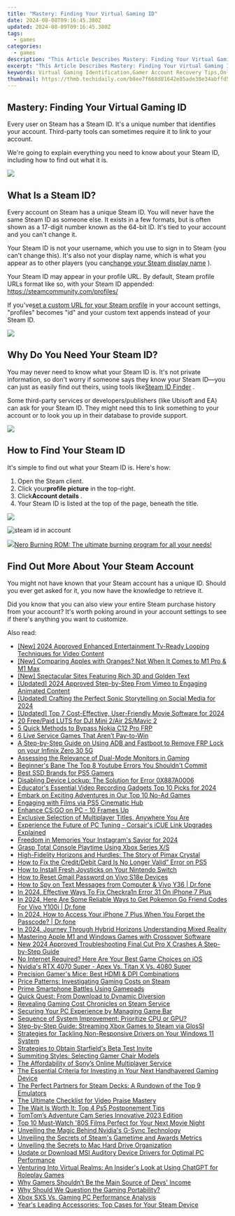 ```yaml
---
title: "Mastery: Finding Your Virtual Gaming ID"
date: 2024-08-08T09:16:45.380Z
updated: 2024-08-09T09:16:45.380Z
tags:
  - games
categories:
  - games
description: "This Article Describes Mastery: Finding Your Virtual Gaming ID"
excerpt: "This Article Describes Mastery: Finding Your Virtual Gaming ID"
keywords: Virtual Gaming Identification,Gamer Account Recovery Tips,Online Identity Protection for Gamers,How to Find Your Lost Gaming ID,Restoring Access to Virtual Gaming IDs,Gamers' Guide,Virtual ID Recovery Services
thumbnail: https://thmb.techidaily.com/b8ee7f668d81642e85ade38e34abffd540ab85d6f715874a1c53fa95c5d6dc9a.png
---
```


## Mastery: Finding Your Virtual Gaming ID

 Every user on Steam has a Steam ID. It's a unique number that identifies your account. Third-party tools can sometimes require it to link to your account.

 We're going to explain everything you need to know about your Steam ID, including how to find out what it is.

<!-- affiliate ads begin -->
<a href="https://shop.mondly.com/affiliate.php?ACCOUNT=ATISTUDI&AFFILIATE=108875&PATH=https%3A%2F%2Fwww.mondly.com%3FAFFILIATE%3D108875%26RESOURCE%3D%2BGeneral%2B970x90%2B"><img src="https://secure.avangate.com/images/merchant/69c418c33ec2e1a4267fa9bb77fa1428/general-970x90.gif" border="0"></a>
<!-- affiliate ads end -->
## What Is a Steam ID?

 Every account on Steam has a unique Steam ID. You will never have the same Steam ID as someone else. It exists in a few formats, but is often shown as a 17-digit number known as the 64-bit ID. It's tied to your account and you can't change it.

 Your Steam ID is not your username, which you use to sign in to Steam (you can't change this). It's also not your display name, which is what you appear as to other players (you can[change your Steam display name](https://www.makeuseof.com/how-to-change-steam-display-name/) ).

 Your Steam ID may appear in your profile URL. By default, Steam profile URLs format like so, with your Steam ID appended: <https://steamcommunity.com/profiles/>

 If you've[set a custom URL for your Steam profile](https://www.makeuseof.com/how-to-set-up-custom-url-steam-profile/) in your account settings, "profiles" becomes "id" and your custom text appends instead of your Steam ID.

<!-- affiliate ads begin -->
<a href="https://shop.mondly.com/affiliate.php?ACCOUNT=ATISTUDI&AFFILIATE=108875&PATH=https%3A%2F%2Fwww.mondly.com%3FAFFILIATE%3D108875%26RESOURCE%3D%2BEducational%2B970x90%2B"><img src="https://secure.avangate.com/images/merchant/69c418c33ec2e1a4267fa9bb77fa1428/educational-970x90.gif" border="0"></a>
<!-- affiliate ads end -->
## Why Do You Need Your Steam ID?

 You may never need to know what your Steam ID is. It's not private information, so don't worry if someone says they know your Steam ID—you can just as easily find out theirs, using tools like[Steam ID Finder](https://www.steamidfinder.com/) .

 Some third-party services or developers/publishers (like Ubisoft and EA) can ask for your Steam ID. They might need this to link something to your account or to look you up in their database to provide support.

<!-- affiliate ads begin -->
<a href="https://store.movavi.com/affiliate.php?ACCOUNT=MOVAVI&AFFILIATE=108875&PATH=https%3A%2F%2Fwww.movavi.com%3FAFFILIATE%3D108875%26RESOURCE%3DMovavi%2BVideo%2BEditor%2Bbox"><img src="https://mcusercontent.com/0885a03ded3d480dca9287f12/images/6d3207fd-9f15-4c21-f0ad-59c68e6a7e2a.png" border="0"></a>
<!-- affiliate ads end -->
## How to Find Your Steam ID

It's simple to find out what your Steam ID is. Here's how:

1. Open the Steam client.
2. Click your**profile picture** in the top-right.
3. Click**Account details** .
4. Your Steam ID is listed at the top of the page, beneath the title.

<!-- affiliate ads begin -->
<a href="https://store.advancedwebranking.com/order/checkout.php?PRODS=4715051&QTY=1&AFFILIATE=108875&CART=1"><img src="https://secure.avangate.com/images/merchant/14edc6ebfdae2e23bbed83d67f50e983/products/33_awr%20logo.png" border="0"></a>
<!-- affiliate ads end -->
![steam id in account](https://static1.makeuseofimages.com/wordpress/wp-content/uploads/2021/08/steam-id-in-account.jpg)

<!-- affiliate ads begin -->
<a href="https://store.nero.com/order/checkout.php?PRODS=39694080&QTY=1&AFFILIATE=108875&CART=1"><img src="http://cdnwww.nero.com/nero-com-wAssets/img/banners/2023/nbr/fire/Screenshot_1red_gb.jpg" border="0">Nero Burning ROM:
The ultimate burning program for all your needs!</a>
<!-- affiliate ads end -->
## Find Out More About Your Steam Account

 You might not have known that your Steam account has a unique ID. Should you ever get asked for it, you now have the knowledge to retrieve it.

 Did you know that you can also view your entire Steam purchase history from your account? It's worth poking around in your account settings to see if there's anything you want to customize.


<ins class="adsbygoogle"
     style="display:block"
     data-ad-format="autorelaxed"
     data-ad-client="ca-pub-7571918770474297"
     data-ad-slot="1223367746"></ins>



<ins class="adsbygoogle"
     style="display:block"
     data-ad-client="ca-pub-7571918770474297"
     data-ad-slot="8358498916"
     data-ad-format="auto"
     data-full-width-responsive="true"></ins>

<span class="atpl-alsoreadstyle">Also read:</span>
<div><ul>
<li><a href="https://facebook-video-share.techidaily.com/new-2024-approved-enhanced-entertainment-tv-ready-looping-techniques-for-video-content/"><u>[New] 2024 Approved  Enhanced Entertainment  Tv-Ready Looping Techniques for Video Content</u></a></li>
<li><a href="https://vp-tips.techidaily.com/new-comparing-apples-with-oranges-not-when-it-comes-to-m1-pro-and-m1-max/"><u>[New] Comparing Apples with Oranges? Not When It Comes to M1 Pro & M1 Max</u></a></li>
<li><a href="https://extra-support.techidaily.com/new-spectacular-sites-featuring-rich-3d-and-golden-text/"><u>[New] Spectacular Sites Featuring Rich 3D and Golden Text</u></a></li>
<li><a href="https://vimeo-videos.techidaily.com/updated-2024-approved-step-by-step-from-vimeo-to-engaging-animated-content/"><u>[Updated] 2024 Approved  Step-by-Step  From Vimeo to Engaging Animated Content</u></a></li>
<li><a href="https://facebook-videos.techidaily.com/updated-crafting-the-perfect-sonic-storytelling-on-social-media-for-2024/"><u>[Updated] Crafting the Perfect Sonic Storytelling on Social Media for 2024</u></a></li>
<li><a href="https://fox-helps.techidaily.com/updated-top-7-cost-effective-user-friendly-movie-software-for-2024/"><u>[Updated] Top 7 Cost-Effective, User-Friendly Movie Software for 2024</u></a></li>
<li><a href="https://extra-hints.techidaily.com/20-freepaid-luts-for-dji-mini-2air-2smavic-2/"><u>20 Free/Paid LUTS for DJI Mini 2/Air 2S/Mavic 2</u></a></li>
<li><a href="https://android-frp.techidaily.com/5-quick-methods-to-bypass-nokia-c12-pro-frp-by-drfone-android/"><u>5 Quick Methods to Bypass Nokia C12 Pro FRP</u></a></li>
<li><a href="https://games-able.techidaily.com/6-live-service-games-that-arent-pay-to-win/"><u>6 Live Service Games That Aren’t Pay-to-Win</u></a></li>
<li><a href="https://bypass-frp.techidaily.com/a-step-by-step-guide-on-using-adb-and-fastboot-to-remove-frp-lock-on-your-infinix-zero-30-5g-by-drfone-android/"><u>A Step-by-Step Guide on Using ADB and Fastboot to Remove FRP Lock on your Infinix Zero 30 5G</u></a></li>
<li><a href="https://games-able.techidaily.com/assessing-the-relevance-of-dual-mode-monitors-in-gaming/"><u>Assessing the Relevance of Dual-Mode Monitors in Gaming</u></a></li>
<li><a href="https://youtube-videos.techidaily.com/beginners-bane-the-top-8-youtube-errors-you-shouldnt-commit/"><u>Beginner's Bane  The Top 8 Youtube Errors You Shouldn't Commit</u></a></li>
<li><a href="https://games-able.techidaily.com/best-ssd-brands-for-ps5-gamers/"><u>Best SSD Brands for PS5 Gamers</u></a></li>
<li><a href="https://games-able.techidaily.com/disabling-device-lockup-the-solution-for-error-0x887a0006/"><u>Disabling Device Lockup: The Solution for Error 0X887A0006</u></a></li>
<li><a href="https://screen-mirroring-recording.techidaily.com/educators-essential-video-recording-gadgets-top-10-picks-for-2024/"><u>Educator's Essential Video Recording Gadgets  Top 10 Picks for 2024</u></a></li>
<li><a href="https://games-able.techidaily.com/embark-on-exciting-adventures-in-our-top-10-no-ad-games/"><u>Embark on Exciting Adventures in Our Top 10 No-Ad Games</u></a></li>
<li><a href="https://games-able.techidaily.com/engaging-with-films-via-ps5-cinematic-hub/"><u>Engaging with Films via PS5 Cinematic Hub</u></a></li>
<li><a href="https://games-able.techidaily.com/enhance-csgo-on-pc-10-frames-up/"><u>Enhance CS:GO on PC - 10 Frames Up</u></a></li>
<li><a href="https://games-able.techidaily.com/exclusive-selection-of-multiplayer-titles-anywhere-you-are/"><u>Exclusive Selection of Multiplayer Titles, Anywhere You Are</u></a></li>
<li><a href="https://games-able.techidaily.com/experience-the-future-of-pc-tuning-corsairs-icue-link-upgrades-explained/"><u>Experience the Future of PC Tuning - Corsair's iCUE Link Upgrades Explained</u></a></li>
<li><a href="https://instagram-video-files.techidaily.com/freedom-in-memories-your-instagrams-savior-for-2024/"><u>Freedom in Memories  Your Instagram's Savior for 2024</u></a></li>
<li><a href="https://games-able.techidaily.com/grasp-total-console-playtime-using-xbox-series-xs/"><u>Grasp Total Console Playtime Using Xbox Series X/S</u></a></li>
<li><a href="https://games-able.techidaily.com/high-fidelity-horizons-and-hurdles-the-story-of-pimax-crystal/"><u>High-Fidelity Horizons and Hurdles: The Story of Pimax Crystal</u></a></li>
<li><a href="https://games-able.techidaily.com/how-to-fix-the-creditdebit-card-is-no-longer-valid-error-on-ps5/"><u>How to Fix the Credit/Debit Card Is No Longer Valid” Error on PS5</u></a></li>
<li><a href="https://games-able.techidaily.com/how-to-install-fresh-joysticks-on-your-nintendo-switch/"><u>How to Install Fresh Joysticks on Your Nintendo Switch</u></a></li>
<li><a href="https://unlock-android.techidaily.com/how-to-reset-gmail-password-on-vivo-s18e-devices-by-drfone-android/"><u>How to Reset Gmail Password on Vivo S18e Devices</u></a></li>
<li><a href="https://android-location-track.techidaily.com/how-to-spy-on-text-messages-from-computer-and-vivo-y36-drfone-by-drfone-virtual-android/"><u>How to Spy on Text Messages from Computer & Vivo Y36 | Dr.fone</u></a></li>
<li><a href="https://activate-lock.techidaily.com/in-2024-effective-ways-to-fix-checkra1n-error-31-on-iphone-7-plus-by-drfone-ios/"><u>In 2024, Effective Ways To Fix Checkra1n Error 31 On iPhone 7 Plus</u></a></li>
<li><a href="https://change-location.techidaily.com/in-2024-here-are-some-reliable-ways-to-get-pokemon-go-friend-codes-for-vivo-y100i-drfone-by-drfone-virtual-android/"><u>In 2024, Here Are Some Reliable Ways to Get Pokemon Go Friend Codes For Vivo Y100i | Dr.fone</u></a></li>
<li><a href="https://iphone-unlock.techidaily.com/in-2024-how-to-access-your-iphone-7-plus-when-you-forget-the-passcode-drfone-by-drfone-ios/"><u>In 2024, How to Access Your iPhone 7 Plus When You Forget the Passcode? | Dr.fone</u></a></li>
<li><a href="https://extra-guidance.techidaily.com/in-2024-journey-through-hybrid-horizons-understanding-mixed-reality/"><u>In 2024, Journey Through Hybrid Horizons  Understanding Mixed Reality</u></a></li>
<li><a href="https://games-able.techidaily.com/mastering-apple-m1-and-windows-games-with-crossover-software/"><u>Mastering Apple M1 and Windows Games with Crossover Software</u></a></li>
<li><a href="https://smart-video-creator.techidaily.com/new-2024-approved-troubleshooting-final-cut-pro-x-crashes-a-step-by-step-guide/"><u>New 2024 Approved Troubleshooting Final Cut Pro X Crashes A Step-by-Step Guide</u></a></li>
<li><a href="https://games-able.techidaily.com/no-internet-required-here-are-your-best-game-choices-on-ios/"><u>No Internet Required? Here Are Your Best Game Choices on iOS</u></a></li>
<li><a href="https://games-able.techidaily.com/nvidias-rtx-4070-super-apex-vs-titan-x-vs-4080-super/"><u>Nvidia's RTX 4070 Super - Apex Vs. Titan X Vs. 4080 Super</u></a></li>
<li><a href="https://games-able.techidaily.com/precision-gamers-mice-best-hdmi-and-dpi-combinations/"><u>Precision Gamer's Mice: Best HDMI & DPI Combinations</u></a></li>
<li><a href="https://games-able.techidaily.com/price-patterns-investigating-gaming-costs-on-steam/"><u>Price Patterns: Investigating Gaming Costs on Steam</u></a></li>
<li><a href="https://games-able.techidaily.com/prime-smartphone-battles-using-gamepads/"><u>Prime Smartphone Battles Using Gamepads</u></a></li>
<li><a href="https://games-able.techidaily.com/quick-quest-from-download-to-dynamic-diversion/"><u>Quick Quest: From Download to Dynamic Diversion</u></a></li>
<li><a href="https://games-able.techidaily.com/revealing-gaming-cost-chronicles-on-steam-service/"><u>Revealing Gaming Cost Chronicles on Steam Service</u></a></li>
<li><a href="https://games-able.techidaily.com/securing-your-pc-experience-by-managing-game-bar/"><u>Securing Your PC Experience by Managing Game Bar</u></a></li>
<li><a href="https://games-able.techidaily.com/sequence-of-system-improvement-prioritize-cpu-or-gpu/"><u>Sequence of System Improvement: Prioritize CPU or GPU?</u></a></li>
<li><a href="https://games-able.techidaily.com/step-by-step-guide-streaming-xbox-games-to-steam-via-glossi/"><u>Step-by-Step Guide: Streaming Xbox Games to Steam via GlosSI</u></a></li>
<li><a href="https://games-able.techidaily.com/strategies-for-tackling-non-responsive-drivers-on-your-windows-11-system/"><u>Strategies for Tackling Non-Responsive Drivers on Your Windows 11 System</u></a></li>
<li><a href="https://games-able.techidaily.com/strategies-to-obtain-starfields-beta-test-invite/"><u>Strategies to Obtain Starfield's Beta Test Invite</u></a></li>
<li><a href="https://games-able.techidaily.com/summiting-styles-selecting-gamer-chair-models/"><u>Summiting Styles: Selecting Gamer Chair Models</u></a></li>
<li><a href="https://games-able.techidaily.com/the-affordability-of-sonys-online-multiplayer-service/"><u>The Affordability of Sony’s Online Multiplayer Service</u></a></li>
<li><a href="https://games-able.techidaily.com/the-essential-criteria-for-investing-in-your-next-handhayered-gaming-device/"><u>The Essential Criteria for Investing in Your Next Handhayered Gaming Device</u></a></li>
<li><a href="https://games-able.techidaily.com/the-perfect-partners-for-steam-decks-a-rundown-of-the-top-9-emulators/"><u>The Perfect Partners for Steam Decks: A Rundown of the Top 9 Emulators</u></a></li>
<li><a href="https://extra-information.techidaily.com/the-ultimate-checklist-for-video-praise-mastery/"><u>The Ultimate Checklist for Video Praise Mastery</u></a></li>
<li><a href="https://games-able.techidaily.com/the-wait-is-worth-it-top-4-ps5-postponement-tips/"><u>The Wait Is Worth It: Top 4 Ps5 Postponement Tips</u></a></li>
<li><a href="https://vp-tips.techidaily.com/tomtoms-adventure-cam-series-innovative-2023-edition/"><u>TomTom’s Adventure Cam Series  Innovative 2023 Edition</u></a></li>
<li><a href="https://techno-recovery.techidaily.com/top-10-must-watch-80s-films-perfect-for-your-next-movie-night/"><u>Top 10 Must-Watch '80S Films Perfect for Your Next Movie Night</u></a></li>
<li><a href="https://games-able.techidaily.com/unveiling-the-magic-behind-nvidias-g-sync-technology/"><u>Unveiling the Magic Behind Nvidia's G-Sync Technology</u></a></li>
<li><a href="https://games-able.techidaily.com/unveiling-the-secrets-of-steams-gametime-and-awards-metrics/"><u>Unveiling the Secrets of Steam's Gametime and Awards Metrics</u></a></li>
<li><a href="https://fox-blue.techidaily.com/unveiling-the-secrets-to-mac-hard-drive-organization/"><u>Unveiling the Secrets to Mac Hard Drive Organization</u></a></li>
<li><a href="https://driver-download.techidaily.com/update-or-download-msi-auditory-device-drivers-for-optimal-pc-performance/"><u>Update or Download MSI Auditory Device Drivers for Optimal PC Performance</u></a></li>
<li><a href="https://games-able.techidaily.com/venturing-into-virtual-realms-an-insiders-look-at-using-chatgpt-for-roleplay-games/"><u>Venturing Into Virtual Realms: An Insider's Look at Using ChatGPT for Roleplay Games</u></a></li>
<li><a href="https://games-able.techidaily.com/why-gamers-shouldnt-be-the-main-source-of-devs-income/"><u>Why Gamers Shouldn’t Be the Main Source of Devs' Income</u></a></li>
<li><a href="https://games-able.techidaily.com/why-should-we-question-the-gaming-portability/"><u>Why Should We Question the Gaming Portability?</u></a></li>
<li><a href="https://games-able.techidaily.com/xbox-sxs-vs-gaming-pc-performance-analysis/"><u>Xbox SXS Vs. Gaming PC Performance Analysis</u></a></li>
<li><a href="https://games-able.techidaily.com/years-leading-accessories-top-cases-for-your-steam-device/"><u>Year's Leading Accessories: Top Cases for Your Steam Device</u></a></li>
</ul></div>
